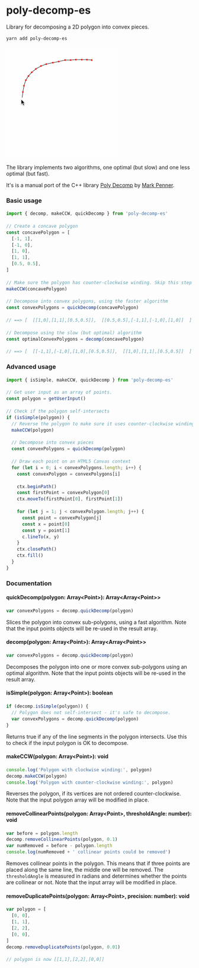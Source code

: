 # poly-decomp-es

Library for decomposing a 2D polygon into convex pieces.

```
yarn add poly-decomp-es
```

![Decomposing a convcave polygon into convex regions](./readme.gif)

The library implements two algorithms, one optimal (but slow) and one less optimal (but fast).

It's is a manual port of the C++ library [Poly Decomp](https://mpen.ca/406/bayazit) by [Mark Penner](https://mpen.ca).

### Basic usage

```js
import { decomp, makeCCW, quickDecomp } from 'poly-decomp-es'

// Create a concave polygon
const concavePolygon = [
  [-1, 1],
  [-1, 0],
  [1, 0],
  [1, 1],
  [0.5, 0.5],
]

// Make sure the polygon has counter-clockwise winding. Skip this step if you know it's already counter-clockwise.
makeCCW(concavePolygon)

// Decompose into convex polygons, using the faster algorithm
const convexPolygons = quickDecomp(concavePolygon)

// ==> [  [[1,0],[1,1],[0.5,0.5]],  [[0.5,0.5],[-1,1],[-1,0],[1,0]]  ]

// Decompose using the slow (but optimal) algorithm
const optimalConvexPolygons = decomp(concavePolygon)

// ==> [  [[-1,1],[-1,0],[1,0],[0.5,0.5]],  [[1,0],[1,1],[0.5,0.5]]  ]
```

### Advanced usage

```js
import { isSimple, makeCCW, quickDecomp } from 'poly-decomp-es'

// Get user input as an array of points.
const polygon = getUserInput()

// Check if the polygon self-intersects
if (isSimple(polygon)) {
  // Reverse the polygon to make sure it uses counter-clockwise winding
  makeCCW(polygon)

  // Decompose into convex pieces
  const convexPolygons = quickDecomp(polygon)

  // Draw each point on an HTML5 Canvas context
  for (let i = 0; i < convexPolygons.length; i++) {
    const convexPolygon = convexPolygons[i]

    ctx.beginPath()
    const firstPoint = convexPolygon[0]
    ctx.moveTo(firstPoint[0], firstPoint[1])

    for (let j = 1; j < convexPolygon.length; j++) {
      const point = convexPolygon[j]
      const x = point[0]
      const y = point[1]
      c.lineTo(x, y)
    }
    ctx.closePath()
    ctx.fill()
  }
}
```

### Documentation

#### quickDecomp(polygon: Array&lt;Point&gt;): Array&lt;Array&lt;Point&gt;&gt;

```js
var convexPolygons = decomp.quickDecomp(polygon)
```

Slices the polygon into convex sub-polygons, using a fast algorithm. Note that the input points objects will be re-used in the result array.

#### decomp(polygon: Array&lt;Point&gt;): Array&lt;Array&lt;Point&gt;&gt;

```js
var convexPolygons = decomp.quickDecomp(polygon)
```

Decomposes the polygon into one or more convex sub-polygons using an optimal algorithm. Note that the input points objects will be re-used in the result array.

#### isSimple(polygon: Array&lt;Point&gt;): boolean

```js
if (decomp.isSimple(polygon)) {
  // Polygon does not self-intersect - it's safe to decompose.
  var convexPolygons = decomp.quickDecomp(polygon)
}
```

Returns true if any of the line segments in the polygon intersects. Use this to check if the input polygon is OK to decompose.

#### makeCCW(polygon: Array&lt;Point&gt;): void

```js
console.log('Polygon with clockwise winding:', polygon)
decomp.makeCCW(polygon)
console.log('Polygon with counter-clockwise winding:', polygon)
```

Reverses the polygon, if its vertices are not ordered counter-clockwise. Note that the input polygon array will be modified in place.

#### removeCollinearPoints(polygon: Array&lt;Point&gt;, thresholdAngle: number): void

```js
var before = polygon.length
decomp.removeCollinearPoints(polygon, 0.1)
var numRemoved = before - polygon.length
console.log(numRemoved + ' collinear points could be removed')
```

Removes collinear points in the polygon. This means that if three points are placed along the same line, the middle one will be removed. The `thresholdAngle` is measured in radians and determines whether the points are collinear or not. Note that the input array will be modified in place.

#### removeDuplicatePoints(polygon: Array&lt;Point&gt;, precision: number): void

```js
var polygon = [
  [0, 0],
  [1, 1],
  [2, 2],
  [0, 0],
]
decomp.removeDuplicatePoints(polygon, 0.01)

// polygon is now [[1,1],[2,2],[0,0]]
```

